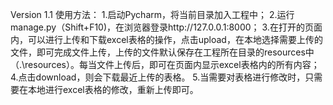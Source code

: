 Version 1.1
使用方法：
1.启动Pycharm，将当前目录加入工程中；
2.运行manage.py（Shift+F10)，在浏览器登录http://127.0.0.1:8000；
3.在打开的页面内，可以进行上传和下载excel表格的操作，点击upload，在本地选择需要上传的文件，即可完成文件上传，上传的文件默认保存在工程所在目录的resources中（.\\resources）。每当文件上传后，即可在页面内显示excel表格内的所有内容；
4.点击download，则会下载最近上传的表格。
5.当需要对表格进行修改时，只需要在本地进行excel表格的修改，重新上传即可。
